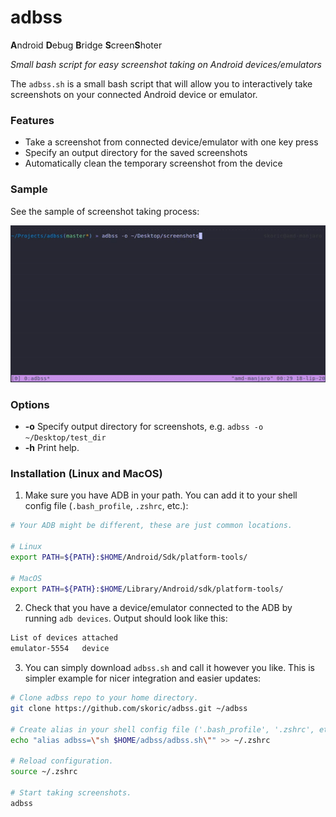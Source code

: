 # adbss 

**A**ndroid **D**ebug **B**ridge **S**creen**S**hoter

*Small bash script for easy screenshot taking on Android devices/emulators*

The `adbss.sh` is a small bash script that will allow you to interactively take screenshots on your connected Android device or emulator. 

### Features

- Take a screenshot from connected device/emulator with one key press
- Specify an output directory for the saved screenshots
- Automatically clean the temporary screenshot from the device

### Sample

See the sample of screenshot taking process:

![](res/adbss-demo.gif)

### Options

* **-o** Specify output directory for screenshots, e.g. `adbss -o ~/Desktop/test_dir`
* **-h** Print help.

### Installation (Linux and MacOS)

1) Make sure you have ADB in your path. You can add it to your shell config file (`.bash_profile`, `.zshrc`, etc.):

```sh
# Your ADB might be different, these are just common locations.

# Linux
export PATH=${PATH}:$HOME/Android/Sdk/platform-tools/

# MacOS
export PATH=${PATH}:$HOME/Library/Android/sdk/platform-tools/
```

2) Check that you have a device/emulator connected to the ADB by running `adb devices`. Output should look like this:

```sh
List of devices attached
emulator-5554   device 
```

3) You can simply download `adbss.sh` and call it however you like. This is simpler example for nicer integration and easier updates:

```sh
# Clone adbss repo to your home directory.
git clone https://github.com/skoric/adbss.git ~/adbss

# Create alias in your shell config file ('.bash_profile', '.zshrc', etc.).
echo "alias adbss=\"sh $HOME/adbss/adbss.sh\"" >> ~/.zshrc

# Reload configuration.
source ~/.zshrc

# Start taking screenshots.
adbss
```
